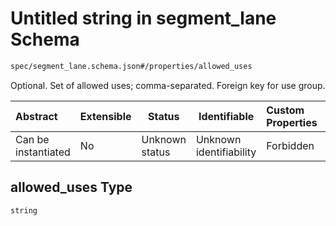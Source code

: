 # Untitled string in segment_lane Schema

```txt
spec/segment_lane.schema.json#/properties/allowed_uses
```

Optional. Set of allowed uses; comma-separated. Foreign key for use group.


| Abstract            | Extensible | Status         | Identifiable            | Custom Properties | Additional Properties | Access Restrictions | Defined In                                                                              |
| :------------------ | ---------- | -------------- | ----------------------- | :---------------- | --------------------- | ------------------- | --------------------------------------------------------------------------------------- |
| Can be instantiated | No         | Unknown status | Unknown identifiability | Forbidden         | Allowed               | none                | [segment_lane.schema.json\*](../../out/segment_lane.schema.json "open original schema") |

## allowed_uses Type

`string`
